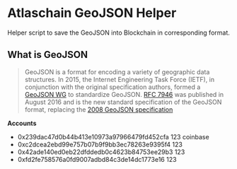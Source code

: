 # Atlaschain GeoJSON Helper

Helper script to save the GeoJSON into Blockchain in corresponding format.

## What is GeoJSON
> GeoJSON is a format for encoding a variety of geographic data structures.
In 2015, the Internet Engineering Task Force (IETF), in conjunction with the original specification
authors, formed a [GeoJSON WG][1] to standardize GeoJSON. [RFC 7946][2] was published in August 2016 and is
the new standard specification of the GeoJSON format, replacing the [2008 GeoJSON specification][3]

[1]: https://datatracker.ietf.org/wg/geojson/charter/
[2]: https://tools.ietf.org/html/rfc7946
[3]: http://geojson.org/geojson-spec.html

**Accounts**

 - 0x239dac47d0b44b413e10973a97966479fd452cfa   123   coinbase
 - 0xc2dcea2ebd99e757b07b9f9bb3ec78263e9395f4   123
 - 0x42ade140ed0eb22dfddedb0c4623b84753ee29b3   123
 - 0xfd2fe758576a0fd9007adbd84c3de14dc1773e16   123
